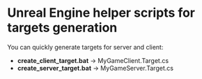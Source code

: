 # Unreal Engine helper scripts for targets generation

You can quickly generate targets for server and client:

* **create_client_target.bat** -> MyGameClient.Target.cs
* **create_server_target.bat** -> MyGameServer.Target.cs